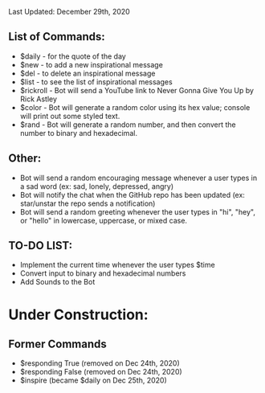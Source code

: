 Last Updated: December 29th, 2020

## List of Commands:
* $daily - for the quote of the day
* $new - to add a new inspirational message
* $del - to delete an inspirational message
* $list - to see the list of inspirational messages
* $rickroll - Bot will send a YouTube link to Never Gonna Give You Up by Rick Astley
* $color - Bot will generate a random color using its hex value; console will print out some styled text.
* $rand - Bot will generate a random number, and then convert the number to binary and hexadecimal.

## Other:
* Bot will send a random encouraging message whenever a user types in a sad word (ex: sad, lonely, depressed, angry)
* Bot will notify the chat when the GitHub repo has been updated (ex: star/unstar the repo sends a notification)
* Bot will send a random greeting whenever the user types in "hi", "hey", or "hello" in lowercase, uppercase, or mixed case.

## TO-DO LIST:
* Implement the current time whenever the user types $time
* Convert input to binary and hexadecimal numbers
* Add Sounds to the Bot

# Under Construction:

## Former Commands
* $responding True (removed on Dec 24th, 2020)
* $responding False (removed on Dec 24th, 2020)
* $inspire (became $daily on Dec 25th, 2020)
